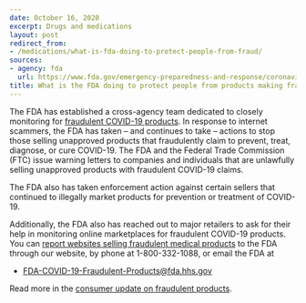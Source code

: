```yaml
---
date: October 16, 2020
excerpt: Drugs and medications
layout: post
redirect_from:
- /medications/what-is-fda-doing-to-protect-people-from-fraud/
sources:
- agency: fda
  url: https://www.fda.gov/emergency-preparedness-and-response/coronavirus-disease-2019-covid-19/coronavirus-disease-2019-covid-19-frequently-asked-questions
title: What is the FDA doing to protect people from products making fraudulent COVID-19 claims?
---
```


The FDA has established a cross-agency team dedicated to closely monitoring for [fraudulent COVID-19 products](https://www.fda.gov/consumers/health-fraud-scams/fraudulent-coronavirus-disease-2019-covid-19-products). In response to internet scammers, the FDA has taken – and continues to take – actions to stop those selling unapproved products that fraudulently claim to prevent, treat, diagnose, or cure COVID-19. The FDA and the Federal Trade Commission (FTC) issue warning letters to companies and individuals that are unlawfully selling unapproved products with fraudulent COVID-19 claims. 

The FDA also has taken enforcement action against certain sellers that continued to illegally market products for prevention or treatment of COVID-19. 

Additionally, the FDA also has reached out to major retailers to ask for their help in monitoring online marketplaces for fraudulent COVID-19 products. You can [report websites selling fraudulent medical products](https://www.fda.gov/safety/report-problem-fda/reporting-unlawful-sales-medical-products-internet) to the FDA through our website, by phone at 1-800-332-1088, or email the FDA at 

- FDA-COVID-19-Fraudulent-Products@fda.hhs.gov 

Read more in the [consumer update on fraudulent products](https://www.fda.gov/consumers/consumer-updates/beware-fraudulent-coronavirus-tests-vaccines-and-treatments).